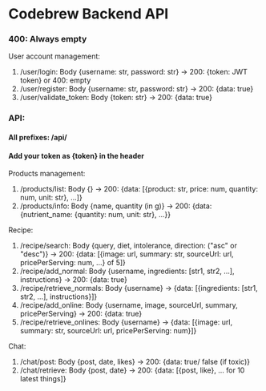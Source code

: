 # Codebrew Backend API
### 400: Always empty
User account management:
1. /user/login: Body {username: str, password: str} -> 200: {token: JWT token} or 400: empty
2. /user/register: Body {username: str, password: str} -> 200: {data: true}
3. /user/validate_token: Body {token: str} -> 200: {data: true}

### API:
#### All prefixes: /api/ 
#### Add your token as {token} in the header
Products management:
1. /products/list: Body {} -> 200: {data: [{product: str, price: num, quantity: num, unit: str}, ...]}
2. /products/info: Body {name, quantity (in g)} -> 200: {data: {nutrient_name: {quantity: num, unit: str}, ...}}

Recipe:
1. /recipe/search: Body {query, diet, intolerance, direction: ("asc" or "desc")} -> 200: {data: [{image: url, summary: str, sourceUrl: url, pricePerServing: num, ...} of 5]}
2. /recipe/add_normal: Body {username, ingredients: [str1, str2, ...], instructions} -> 200: {data: true}
3. /recipe/retrieve_normals: Body {username} -> {data: [{ingredients: [str1, str2, ...], instructions}]}   
4. /recipe/add_online: Body {username, image, sourceUrl, summary, pricePerServing} -> 200: {data: true}
5. /recipe/retrieve_onlines: Body {username} -> {data: [{image: url, summary: str, sourceUrl: url, pricePerServing: num}]}

Chat:
1. /chat/post: Body {post, date, likes} -> 200: {data: true/ false (if toxic)}
2. /chat/retrieve: Body {post, date} -> 200: {data: [{post, like}, ... for 10 latest things]}